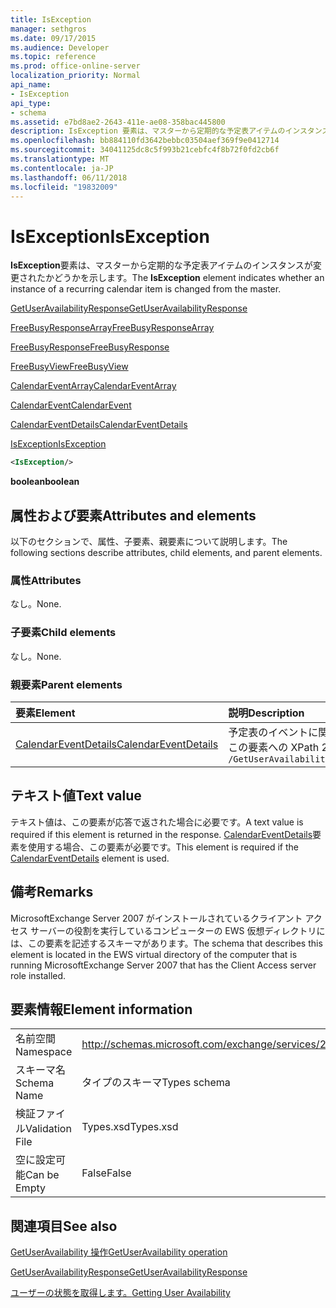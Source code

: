 ```yaml
---
title: IsException
manager: sethgros
ms.date: 09/17/2015
ms.audience: Developer
ms.topic: reference
ms.prod: office-online-server
localization_priority: Normal
api_name:
- IsException
api_type:
- schema
ms.assetid: e7bd8ae2-2643-411e-ae08-358bac445800
description: IsException 要素は、マスターから定期的な予定表アイテムのインスタンスが変更されたかどうかを示します。
ms.openlocfilehash: bb884110fd3642bebbc03504aef369f9e0412714
ms.sourcegitcommit: 34041125dc8c5f993b21cebfc4f8b72f0fd2cb6f
ms.translationtype: MT
ms.contentlocale: ja-JP
ms.lasthandoff: 06/11/2018
ms.locfileid: "19832009"
---
```

# <a name="isexception"></a><span data-ttu-id="a11f0-103">IsException</span><span class="sxs-lookup"><span data-stu-id="a11f0-103">IsException</span></span>

<span data-ttu-id="a11f0-104">**IsException**要素は、マスターから定期的な予定表アイテムのインスタンスが変更されたかどうかを示します。</span><span class="sxs-lookup"><span data-stu-id="a11f0-104">The **IsException** element indicates whether an instance of a recurring calendar item is changed from the master.</span></span> 
  
[<span data-ttu-id="a11f0-105">GetUserAvailabilityResponse</span><span class="sxs-lookup"><span data-stu-id="a11f0-105">GetUserAvailabilityResponse</span></span>](getuseravailabilityresponse.md)
  
[<span data-ttu-id="a11f0-106">FreeBusyResponseArray</span><span class="sxs-lookup"><span data-stu-id="a11f0-106">FreeBusyResponseArray</span></span>](freebusyresponsearray.md)
  
[<span data-ttu-id="a11f0-107">FreeBusyResponse</span><span class="sxs-lookup"><span data-stu-id="a11f0-107">FreeBusyResponse</span></span>](freebusyresponse.md)
  
[<span data-ttu-id="a11f0-108">FreeBusyView</span><span class="sxs-lookup"><span data-stu-id="a11f0-108">FreeBusyView</span></span>](freebusyview.md)
  
[<span data-ttu-id="a11f0-109">CalendarEventArray</span><span class="sxs-lookup"><span data-stu-id="a11f0-109">CalendarEventArray</span></span>](calendareventarray.md)
  
[<span data-ttu-id="a11f0-110">CalendarEvent</span><span class="sxs-lookup"><span data-stu-id="a11f0-110">CalendarEvent</span></span>](calendarevent.md)
  
[<span data-ttu-id="a11f0-111">CalendarEventDetails</span><span class="sxs-lookup"><span data-stu-id="a11f0-111">CalendarEventDetails</span></span>](calendareventdetails.md)
  
[<span data-ttu-id="a11f0-112">IsException</span><span class="sxs-lookup"><span data-stu-id="a11f0-112">IsException</span></span>](isexception.md)
  
```xml
<IsException/>
```

 <span data-ttu-id="a11f0-113">**boolean**</span><span class="sxs-lookup"><span data-stu-id="a11f0-113">**boolean**</span></span>
## <a name="attributes-and-elements"></a><span data-ttu-id="a11f0-114">属性および要素</span><span class="sxs-lookup"><span data-stu-id="a11f0-114">Attributes and elements</span></span>

<span data-ttu-id="a11f0-115">以下のセクションで、属性、子要素、親要素について説明します。</span><span class="sxs-lookup"><span data-stu-id="a11f0-115">The following sections describe attributes, child elements, and parent elements.</span></span>
  
### <a name="attributes"></a><span data-ttu-id="a11f0-116">属性</span><span class="sxs-lookup"><span data-stu-id="a11f0-116">Attributes</span></span>

<span data-ttu-id="a11f0-117">なし。</span><span class="sxs-lookup"><span data-stu-id="a11f0-117">None.</span></span>
  
### <a name="child-elements"></a><span data-ttu-id="a11f0-118">子要素</span><span class="sxs-lookup"><span data-stu-id="a11f0-118">Child elements</span></span>

<span data-ttu-id="a11f0-119">なし。</span><span class="sxs-lookup"><span data-stu-id="a11f0-119">None.</span></span>
  
### <a name="parent-elements"></a><span data-ttu-id="a11f0-120">親要素</span><span class="sxs-lookup"><span data-stu-id="a11f0-120">Parent elements</span></span>

|<span data-ttu-id="a11f0-121">**要素**</span><span class="sxs-lookup"><span data-stu-id="a11f0-121">**Element**</span></span>|<span data-ttu-id="a11f0-122">**説明**</span><span class="sxs-lookup"><span data-stu-id="a11f0-122">**Description**</span></span>|
|:-----|:-----|
|[<span data-ttu-id="a11f0-123">CalendarEventDetails</span><span class="sxs-lookup"><span data-stu-id="a11f0-123">CalendarEventDetails</span></span>](calendareventdetails.md) <br/> |<span data-ttu-id="a11f0-124">予定表のイベントに関する追加情報を提供します。</span><span class="sxs-lookup"><span data-stu-id="a11f0-124">Provides additional information about a calendar event.</span></span>  <br/> <span data-ttu-id="a11f0-125">この要素への XPath 2.0 の式は、次のようにします。</span><span class="sxs-lookup"><span data-stu-id="a11f0-125">The following is the XPath 2.0 expression to this element:</span></span>  <br/>  `/GetUserAvailabilityResponse/FreeBusyResponseArray/FreeBusyResponse/FreeBusyView/CalendarEventArray/CalendarEvent[i]/CalendarEventDetails` <br/> |
   
## <a name="text-value"></a><span data-ttu-id="a11f0-126">テキスト値</span><span class="sxs-lookup"><span data-stu-id="a11f0-126">Text value</span></span>

<span data-ttu-id="a11f0-127">テキスト値は、この要素が応答で返された場合に必要です。</span><span class="sxs-lookup"><span data-stu-id="a11f0-127">A text value is required if this element is returned in the response.</span></span> <span data-ttu-id="a11f0-128">[CalendarEventDetails](calendareventdetails.md)要素を使用する場合、この要素が必要です。</span><span class="sxs-lookup"><span data-stu-id="a11f0-128">This element is required if the [CalendarEventDetails](calendareventdetails.md) element is used.</span></span> 
  
## <a name="remarks"></a><span data-ttu-id="a11f0-129">備考</span><span class="sxs-lookup"><span data-stu-id="a11f0-129">Remarks</span></span>

<span data-ttu-id="a11f0-130">MicrosoftExchange Server 2007 がインストールされているクライアント アクセス サーバーの役割を実行しているコンピューターの EWS 仮想ディレクトリには、この要素を記述するスキーマがあります。</span><span class="sxs-lookup"><span data-stu-id="a11f0-130">The schema that describes this element is located in the EWS virtual directory of the computer that is running MicrosoftExchange Server 2007 that has the Client Access server role installed.</span></span>
  
## <a name="element-information"></a><span data-ttu-id="a11f0-131">要素情報</span><span class="sxs-lookup"><span data-stu-id="a11f0-131">Element information</span></span>

|||
|:-----|:-----|
|<span data-ttu-id="a11f0-132">名前空間</span><span class="sxs-lookup"><span data-stu-id="a11f0-132">Namespace</span></span>  <br/> |http://schemas.microsoft.com/exchange/services/2006/types  <br/> |
|<span data-ttu-id="a11f0-133">スキーマ名</span><span class="sxs-lookup"><span data-stu-id="a11f0-133">Schema Name</span></span>  <br/> |<span data-ttu-id="a11f0-134">タイプのスキーマ</span><span class="sxs-lookup"><span data-stu-id="a11f0-134">Types schema</span></span>  <br/> |
|<span data-ttu-id="a11f0-135">検証ファイル</span><span class="sxs-lookup"><span data-stu-id="a11f0-135">Validation File</span></span>  <br/> |<span data-ttu-id="a11f0-136">Types.xsd</span><span class="sxs-lookup"><span data-stu-id="a11f0-136">Types.xsd</span></span>  <br/> |
|<span data-ttu-id="a11f0-137">空に設定可能</span><span class="sxs-lookup"><span data-stu-id="a11f0-137">Can be Empty</span></span>  <br/> |<span data-ttu-id="a11f0-138">False</span><span class="sxs-lookup"><span data-stu-id="a11f0-138">False</span></span>  <br/> |
   
## <a name="see-also"></a><span data-ttu-id="a11f0-139">関連項目</span><span class="sxs-lookup"><span data-stu-id="a11f0-139">See also</span></span>



[<span data-ttu-id="a11f0-140">GetUserAvailability 操作</span><span class="sxs-lookup"><span data-stu-id="a11f0-140">GetUserAvailability operation</span></span>](getuseravailability-operation.md)
  
[<span data-ttu-id="a11f0-141">GetUserAvailabilityResponse</span><span class="sxs-lookup"><span data-stu-id="a11f0-141">GetUserAvailabilityResponse</span></span>](getuseravailabilityresponse.md)


[<span data-ttu-id="a11f0-142">ユーザーの状態を取得します。</span><span class="sxs-lookup"><span data-stu-id="a11f0-142">Getting User Availability</span></span>](http://msdn.microsoft.com/library/d4133fcb-9b0f-4e6b-aadf-a389da83516a%28Office.15%29.aspx)

